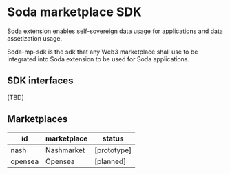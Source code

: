 # Soda marketplace SDK

Soda extension enables self-sovereign data usage for applications and data assetization usage.

Soda-mp-sdk is the sdk that any Web3 marketplace shall use to be integrated into Soda extension to be used for Soda applications.

## SDK interfaces

[TBD]

## Marketplaces

| id      | marketplace | status      |
| ------- | ----------- | ----------- |
| nash    | Nashmarket  | [prototype] |
| opensea | Opensea     | [planned]   |

